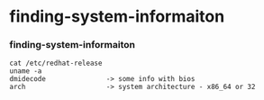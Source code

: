 # finding-system-informaiton

### finding-system-informaiton
```
cat /etc/redhat-release
uname -a
dmidecode               -> some info with bios
arch                    -> system architecture - x86_64 or 32
```